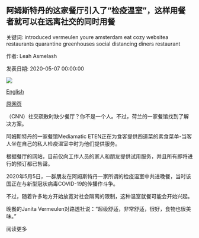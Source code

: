 ## 阿姆斯特丹的这家餐厅引入了“检疫温室”，这样用餐者就可以在远离社交的同时用餐

关键词: introduced vermeulen youre amsterdam eat cozy websitea restaurants quarantine greenhouses social distancing diners restaurant

作者: Leah Asmelash

发表日期: 2020-05-07 00:00:00

![](https://cdn.cnn.com/cnnnext/dam/assets/200506164640-03-quarantine-greenhouse-super-tease.jpg)

[English](This%20restaurant%20in%20Amsterdam%20introduced%20%27quarantine%20greenhouses%27%20so%20diners%20can%20eat%20while%20social%20distancing.md)

[原网页](https://edition.cnn.com/2020/05/07/world/dutch-restaurant-reopen-greenhouse-trnd/index.html)

（CNN）社交疏散时缺少餐厅？你不是一个人。不过，荷兰的一家餐馆找到了解决方案。

阿姆斯特丹的一家餐馆Mediamatic ETEN正在为食客提供四道菜的素食菜单-当客人坐在自己的私人检疫温室中时为他们提供服务。

根据餐厅的网站，目前仅向工作人员的家人和朋友提供试用服务，并且所有即将进行的预订都已售罄。

2020年5月5日，一群朋友在阿姆斯特丹一家所谓的检疫温室中共进晚餐，当时该国正在与新型冠状病毒COVID-19的传播作斗争。

不过，随着许多地方开始放宽对社会隔离的限制，这种温室就餐可能会开始兴起。

晚餐的Janita Vermeulen对路透社说：“超级舒适，非常舒适，很好，食物也很美味。”

阅读更多